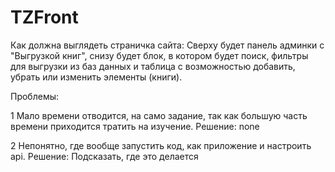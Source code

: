 # TZFront
Как должна выглядеть страничка сайта:
  Сверху будет панель админки с "Выгрузкой книг", снизу будет блок, в котором будет поиск, фильтры для выгрузки из баз данных и таблица с возможностью добавить, убрать или изменить элементы (книги).

Проблемы:

1 Мало времени отводится, на само задание, так как большую часть времени приходится тратить на изучение.
Решение: none

2 Непонятно, где вообще запустить код, как приложение и настроить api.
Решение: Подсказать, где это делается
